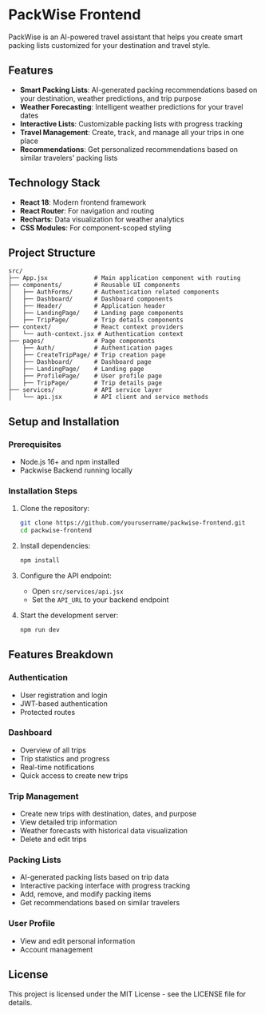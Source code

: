 # PackWise Frontend

PackWise is an AI-powered travel assistant that helps you create smart packing lists customized for your destination and travel style.

## Features

- **Smart Packing Lists**: AI-generated packing recommendations based on your destination, weather predictions, and trip purpose
- **Weather Forecasting**: Intelligent weather predictions for your travel dates
- **Interactive Lists**: Customizable packing lists with progress tracking
- **Travel Management**: Create, track, and manage all your trips in one place
- **Recommendations**: Get personalized recommendations based on similar travelers' packing lists

## Technology Stack

- **React 18**: Modern frontend framework
- **React Router**: For navigation and routing
- **Recharts**: Data visualization for weather analytics
- **CSS Modules**: For component-scoped styling

## Project Structure

```
src/
├── App.jsx             # Main application component with routing
├── components/         # Reusable UI components
│   ├── AuthForms/      # Authentication related components
│   ├── Dashboard/      # Dashboard components
│   ├── Header/         # Application header
│   ├── LandingPage/    # Landing page components
│   ├── TripPage/       # Trip details components
├── context/            # React context providers
│   └── auth-context.jsx # Authentication context
├── pages/              # Page components
│   ├── Auth/           # Authentication pages
│   ├── CreateTripPage/ # Trip creation page
│   ├── Dashboard/      # Dashboard page
│   ├── LandingPage/    # Landing page
│   ├── ProfilePage/    # User profile page
│   ├── TripPage/       # Trip details page
├── services/           # API service layer
│   └── api.jsx         # API client and service methods
```

## Setup and Installation

### Prerequisites

- Node.js 16+ and npm installed
- Packwise Backend running locally

### Installation Steps

1. Clone the repository:
   ```bash
   git clone https://github.com/yourusername/packwise-frontend.git
   cd packwise-frontend
   ```

2. Install dependencies:
   ```bash
   npm install
   ```

3. Configure the API endpoint:
   - Open `src/services/api.jsx`
   - Set the `API_URL` to your backend endpoint

4. Start the development server:
   ```bash
   npm run dev
   ```

## Features Breakdown

### Authentication

- User registration and login
- JWT-based authentication
- Protected routes

### Dashboard

- Overview of all trips
- Trip statistics and progress
- Real-time notifications
- Quick access to create new trips

### Trip Management

- Create new trips with destination, dates, and purpose
- View detailed trip information
- Weather forecasts with historical data visualization
- Delete and edit trips

### Packing Lists

- AI-generated packing lists based on trip data
- Interactive packing interface with progress tracking
- Add, remove, and modify packing items
- Get recommendations based on similar travelers

### User Profile

- View and edit personal information
- Account management

## License

This project is licensed under the MIT License - see the LICENSE file for details.